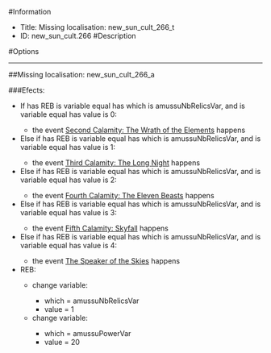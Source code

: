 #Information
 - Title: Missing localisation: new_sun_cult_266_t
 - ID: new_sun_cult.266
#Description

#Options

___
##Missing localisation: new_sun_cult_266_a

###Efects:<ul><li>If has REB is variable equal has which is amussuNbRelicsVar, and is variable equal has value is 0:</li><ul><li>the event [Second Calamity: The Wrath of the Elements](../events/second_calamity_the_wrath_of_the_elements.md) happens</li></ul><li>Else if has REB is variable equal has which is amussuNbRelicsVar, and is variable equal has value is 1:</li><ul><li>the event [Third Calamity: The Long Night](../events/third_calamity_the_long_night.md) happens</li></ul><li>Else if has REB is variable equal has which is amussuNbRelicsVar, and is variable equal has value is 2:</li><ul><li>the event [Fourth Calamity: The Eleven Beasts](../events/fourth_calamity_the_eleven_beasts.md) happens</li></ul><li>Else if has REB is variable equal has which is amussuNbRelicsVar, and is variable equal has value is 3:</li><ul><li>the event [Fifth Calamity: Skyfall](../events/fifth_calamity_skyfall.md) happens</li></ul><li>Else if has REB is variable equal has which is amussuNbRelicsVar, and is variable equal has value is 4:</li><ul><li>the event [The Speaker of the Skies](../events/the_speaker_of_the_skies.md) happens</li></ul><li>REB:</li><ul><li>change variable:</li><ul><li>which = amussuNbRelicsVar</li><li>value = 1</li></ul><li>change variable:</li><ul><li>which = amussuPowerVar</li><li>value = 20</li></ul></ul></ul>
